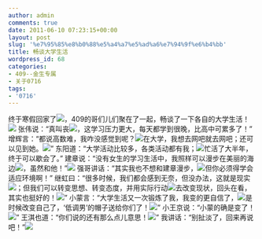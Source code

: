 ```yaml
---
author: admin
comments: true
date: 2011-06-10 07:23:15+00:00
layout: post
slug: '%e7%95%85%e8%b0%88%e5%a4%a7%e5%ad%a6%e7%94%9f%e6%b4%bb'
title: 畅谈大学生活
wordpress_id: 68
categories:
- 409--金生专属
- 关于0716
tags:
- '0716'
---
```


终于寒假回家了![](http://ctc.qzs.qq.com/qzone/em/e189.gif)，409的哥们儿们聚在了一起，畅谈了一下各自的大学生活！![](http://ctc.qzs.qq.com/qzone/em/e128.gif)
张伟说：“真叫丧![](http://ctc.qzs.qq.com/qzone/em/e141.gif)，这学习压力更大，每天都学到很晚，比高中可累多了！”
增辉言：“都说高数难，我咋没感觉到呢？![](http://ctc.qzs.qq.com/qzone/em/e132.gif)在大学，我想去网吧就去网吧；还可以见到她。![](http://ctc.qzs.qq.com/qzone/em/e102.gif)”
东阳道：“大学活动比较多，各类活动都有我；![](http://ctc.qzs.qq.com/qzone/em/e104.gif)忙活了大半年，终于可以歇会了。”
建章说：“没有女生的学习生活中，我照样可以漫步在美丽的海边![](http://ctc.qzs.qq.com/qzone/em/e116.gif)，虽然和他！”![](http://ctc.qzs.qq.com/qzone/em/e113.gif)
强哥讲话：“其实我也不想和建章漫步，![](http://ctc.qzs.qq.com/qzone/em/e127.gif)但你必须得学会适应环境啊！”
继虹曰：“很多时候，我们都会感到无奈，但没办法，这就是现实![](http://ctc.qzs.qq.com/qzone/em/e129.gif)；但我们可以转变思想、转变态度，并用实际行动![](http://ctc.qzs.qq.com/qzone/em/e130.gif)去改变现状，回头在看，其实也挺好的！![](http://ctc.qzs.qq.com/qzone/em/e100.gif)”
小蒙言：“大学生活又一次锻炼了我，我变的更自信了，![](http://ctc.qzs.qq.com/qzone/em/e116.gif)是时候改变自己了，‘低调男’的帽子送给你们了！![](http://ctc.qzs.qq.com/qzone/em/e144.gif)”
小王京说：“小蒙的确是变了！![](http://ctc.qzs.qq.com/qzone/em/e148.gif)”
王淇也道：“你们说的还有那么点儿意思！![](http://ctc.qzs.qq.com/qzone/em/e183.gif)”
我讲话：“别扯淡了，回来再说吧！”![](http://ctc.qzs.qq.com/qzone/em/e121.gif)
